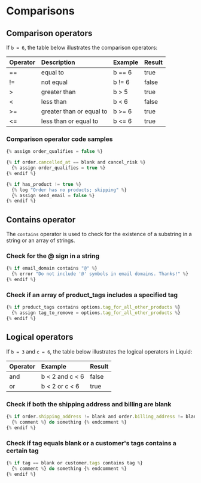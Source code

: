 # Comparisons

## Comparison operators

If `b = 6`, the table below illustrates the comparison operators:

| Operator | Description | Example | Result |
| :--- | :--- | :--- | :--- |
| == | equal to | b == 6 | true |
| != | not equal | b != 6 | false |
| &gt; | greater than  | b &gt; 5 | true |
| &lt; | less than | b &lt; 6 | false |
| &gt;= | greater than or equal to | b &gt;= 6 | true |
| &lt;= | less than or equal to | b &lt;= 6 | true |

### Comparison operator code samples

```javascript
{% assign order_qualifies = false %}

{% if order.cancelled_at == blank and cancel_risk %}
  {% assign order_qualifies = true %}
{% endif %}
```

```javascript
{% if has_product != true %}
  {% log "Order has no products; skipping" %}
  {% assign send_email = false %}
{% endif %}
```

## Contains operator

The `contains` operator is used to check for the existence of a substring in a string or an array of strings.

### Check for the @ sign in a string

```javascript
{% if email_domain contains "@" %}
  {% error "Do not include '@' symbols in email domains. Thanks!" %}
{% endif %}
```

### Check if an array of product\_tags includes a specified tag 

```javascript
{% if product_tags contains options.tag_for_all_other_products %}
  {% assign tag_to_remove = options.tag_for_all_other_products %}
{% endif %}
```

## Logical operators

If `b = 3` and `c = 6`, the table below illustrates the logical operators in Liquid:

| Operator | Example | Result |
| :--- | :--- | :--- |
| and | b &lt; 2 and c &lt; 6 | false |
| or | b &lt; 2 or c &lt; 6 | true |

### Check if both the shipping address and billing are blank

```javascript
{% if order.shipping_address != blank and order.billing_address != blank %}
  {% comment %} do something {% endcomment %}
{% endif %}
```

### Check if tag equals blank or a customer's tags contains a certain tag

```javascript
{% if tag == blank or customer.tags contains tag %}
  {% comment %} do something {% endcomment %}
{% endif %}
```

